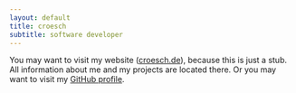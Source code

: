 ```yaml
---
layout: default
title: croesch
subtitle: software developer
---
```


You may want to visit my website ([croesch.de](http://croesch.de)), because this is just a stub. All information about
me and my projects are located there. Or you may want to visit my [GitHub profile](https://github.com/croesch).

